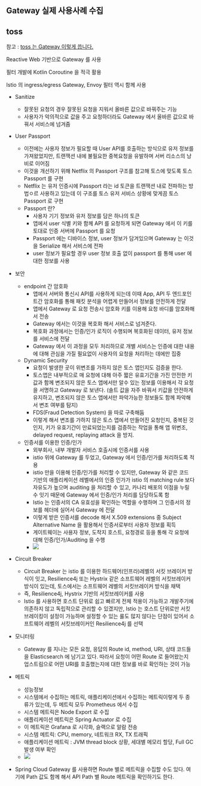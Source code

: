 ## Gateway 실제 사용사례 수집



## toss

참고 : [toss 는 Gateway 이렇게 씁니다.](https://toss.tech/article/slash23-server)

Reactive Web 기반으로 Gateway 를 사용<br/>

필터 개발에 Kotlin Coroutine 을 적극 활용<br/>

Istio 의 ingress/egress Gateway, Envoy 필터 역시 함께 사용<br/>

- Sanitize
  - 잘못된 요청의 경우 잘못된 요청을 지워서 올바른 값으로 바꿔주는 기능
  - 사용자가 악의적으로 값을 주고 요청하더라도 Gateway 에서 올바른 값으로 바꿔서 서비스에 넘겨줌
- User Passport
  - 이전에는 사용자 정보가 필요할 때 User API를 호출하는 방식으로 유저 정보를 가져왔었지만, 트랜잭션 내에 불필요한 중복요청을 유발하며 서버 리소스의 낭비로 이어짐
  - 이것을 개선하기 위해 Netflix 의 Passport 구조를 참고해 토스에 맞도록 토스 Passport 를 구현
  - Netflix 는 유저 인증시에 Passport 라는 id 토큰을 트랜잭션 내로 전파하는 방법ㅇ르 사용하고 있는데 이 구조를 토스 유저 서비스 상황에 맞게끔 토스 Passport 로 구현
  - Passport 란? 
    - 사용자 기기 정보와 유저 정보를 담은 하나의 토큰
    - 앱에서 user 식별 키와 함께 API 를 요청하게 되면 Gateway 에서 이 키를 토대로 인증 서버에 Passport 를 요청
    - Passport 에는 디바이스 정보, user 정보가 담겨있으며 Gateway 는 이것을 Serialize 해서 서비스에 전파
    - user 정보가 필요할 경우 user 정보 호출 없이 passport 를 통해 user 에 대한 정보를 사용
- 보안
  - endpoint 간 암호화
    - 앱에서 서버와 통신시 API를 사용하게 되는데 이때 App, API 두 엔드포인트간 암호화를 통해 패킷 분석을 어렵게 만들어서 정보를 안전하게 전달
    - 앱에서 Gateway 로 요청 전송시 암호화 키를 이용해 요청 바디를 암호화해서 전송
    - Gateway 에서는 이것을 복호화 해서 서비스로 넘겨준다.
    - 복호화 과정에서는 인증/인가 로직이 수행되며 복호화된 데이터, 유저 정보를 서비스에 전달
    - Gateway 에서 이 과정을 모두 처리하므로 개별 서비스는 인증에 대한 내용에 대해 관심을 가질 필요없이 사용자의 요청을 처리하는 데에만 집중
  - Dynamic Security
    - 요청이 발생한 곳이 위변조를 가하지 않은 토스 앱인지도 검증을 한다.
    - 토스앱은 내부적으로 매 요청에 대해 아주 짧은 유효기간을 가진 안전한 키 값과 함께 변조되지 않은 토스 앱에서만 알수 있는 정보를 이용해서 각 요청을 서명하고 Gateway 로 보낸다. (솔트 값을 자주 바꿔서 키값을 안전하게 유지하고, 변조되지 않은 토스 앱에서만 파악가능한 정보들도 함께 파악해서 변조 여부를 탐지)
    - FDS(Fraud Detection System) 을 따로 구축해둠
    - 이렇게 해서 변조를 가하지 않은 토스 앱에서 만들어진 요청인지, 중복된 것인지, 키가 유효기간이 만료되었는지를 검증하는 작업을 통해 앱 위변조, delayed request, replaying attack 을 방지. 
  - 인증서를 이용한 인증/인가
    - 외부회사, 내부 개발자 서비스 호출시에 인증서를 사용
    - istio 위에 Gateway 를 두었고, Gateway 에서 인증/인가를 처리하도록 적용
    - istio 만을 이용해 인증/인가를 처리할 수 있지만, Gateway 와 같은 코드 기반의 애플리케이션 레벨에서의 인증 인가가 istio 의 matching rule 보다 자유도가 높으며 auditing 을 처리할 수 있고, 카나리 배포의 이점을 누릴 수 잇기 때문에 Gateway 에서 인증/인가 처리를 담당하도록 함
    - Istio 는 인증서의 CA 유효성을 확인하는 역할을 수행하며 그 인증서의 정보를 헤더에 실어서 Gateway 에 전달
    - 이렇게 받은 인증서를 decode 해서 X.509  extensions 중 Subject Alternative Name 을 활용해서 인증서로부터 사용자 정보를 획득
    - 게이트웨이는 사용자 정보, 도착지 호스트, 요청경로 등을 통해 각 요청에 대해 인증/인가/Auditing 을 수행
    - ![](https://static.toss.im/ipd-tcs/toss_core/live/70a44aba-41e7-467d-93be-bccdbe6e7f37/slash23_%EC%B5%9C%EC%A4%80%EC%9A%B0_28.png)

- Circuit Breaker
  - Circuit Breaker 는 istio 를 이용한 하드웨어(인프라)레벨의 서킷 브레이커 방식이 잇고, Resilience4j 또는 Hystrix 같은 소프트웨어 레벨의 서킷브레이커 방식이 있는데, 토스에서는 소프트웨어 레벨의 서킷브레이커 방식을 채택
  - 즉, Resilience4j, Hystrix 기반의 서킷브레이커를 사용
  - Istio 를 사용하면 호스트 단위로 쉽고 빠르게 전체 적용이 가능하고 개발주기에 의존하지 않고 독립적으로 관리할 수 있겠지만, Istio 는 호스트 단위로만 서킷 브레이킹이 설정이 가능하며 설정할 수 있는 룰도 많지 않다는 단점이 있어서 소프트웨어 레벨의 서킷브레이커인 Resilience4j 를 선택
- 모니터링
  - Gateway 를 지나는 모든 요청, 응답의 Route id, method, URI, 상태 코드들을 Elasticsearch 에 남기고 있다. 따라서 요청이 어떤 Route 로 들어왔는지 업스트림으로 어떤 URI를 호출했는지에 대한 정보를 바로 확인하는 것이 가능
- 메트릭
  - 성능정보
  - 시스템에서 수집하는 메트릭, 애플리케이션에서 수집하는 메트릭이렇게 두 종류가 있는데, 두 메트릭 모두 Prometheus 에서 수집
  - 시스템 메트릭은 Node Export 로 수집
  - 애플리케이션 메트릭은 Spring Actuator 로 수집
  - 이 메트릭은 Grafana 로 시각화, 슬랙으로 알람 전송
  - 시스템 메트릭: CPU, memory, 네트워크 RX, TX 트래픽
  - 애플리케이션 메트릭 : JVM thread block 상황, 세대별 메모리 할당, Full GC 발생 여부 확인
  - ![](https://static.toss.im/ipd-tcs/toss_core/live/a88b9fe4-b029-4abf-8644-a0a548ea2120/slash23_%EC%B5%9C%EC%A4%80%EC%9A%B0_57.png)
- Spring Cloud Gateway 를 사용하면  Route 별로 메트릭을 수집할 수도 있다. 여기에 Path 값도 함께 해서 API Path 별 Route 메트릭을 확인하기도 한다.







